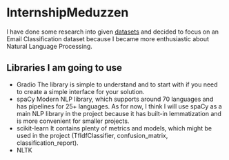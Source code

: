 # InternshipMeduzzen
I have done some research into given [datasets](https://drive.google.com/drive/u/1/folders/16LkwOXX8XxDV45VgXaDXAQNJASUF71bS) and decided to focus on an Email Classification dataset because I became more enthusiastic about Natural Language Processing.
## Libraries I am going to use ##
- Gradio
  The library is simple to understand and to start with if you need to create a simple interface for your solution.
- spaCy
  Modern NLP library, which supports around 70 languages and has pipelines for 25+ languages. As for now, I think I will use spaCy as a main NLP library in the project because it has built-in   lemmatization and is more convenient for smaller projects.
- scikit-learn
  It contains plenty of metrics and models, which might be used in the project (TfIdfClassifier, confusion_matrix, classification_report).
- NLTK
   
